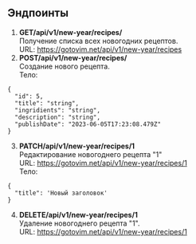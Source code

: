 ## Эндпоинты

1. **GET/api/v1/new-year/recipes/**  
  Получение списка всех новогодних рецептов.  
  URL: https://gotovim.net/api/v1/new-year/recipes
2. **POST/api/v1/new-year/recipes/**  
  Создание нового рецепта.  
  Тело:
  ```
  {
    "id": 5,
    "title": "string",
    "ingridients": "string",
    "description": "string",
    "publishDate": "2023-06-05T17:23:08.479Z"
  }
  ```  

3. **PATCH/api/v1/new-year/recipes/1**  
  Редактирование новогоднего рецепта "1"  
  URL: https://gotovim.net/api/v1/new-year/recipes/1  
  Тело:
  ```
  {
    "title": 'Новый заголовок'
  }
```

4. **DELETE/api/v1/new-year/recipes/1**  
  Удаление новогоднего рецепта "1".  
  URL: https://gotovim.net/api/v1/new-year/recipes/1
